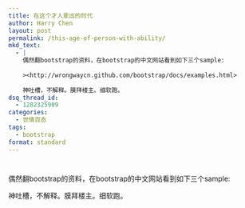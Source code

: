 ```yaml
---
title: 在这个才人辈出的时代
author: Harry Chen
layout: post
permalink: /this-age-of-person-with-ability/
mkd_text:
  - |
    偶然翻bootstrap的资料，在bootstrap的中文网站看到如下三个sample:
    
    ><http://wrongwaycn.github.com/bootstrap/docs/examples.html>
    
    神吐槽，不解释。膜拜楼主。细软跑。
dsq_thread_id:
  - 1282325909
categories:
  - 世情百态
tags:
  - bootstrap
format: standard
---
```

# 

偶然翻bootstrap的资料，在bootstrap的中文网站看到如下三个sample:

> 

神吐槽，不解释。膜拜楼主。细软跑。